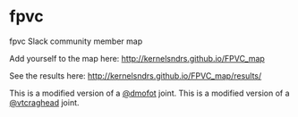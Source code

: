 # fpvc
fpvc Slack community member map

Add yourself to the map here: http://kernelsndrs.github.io/FPVC_map

See the results here: http://kernelsndrs.github.io/FPVC_map/results/

This is a modified version of a [@dmofot](https://github.com/dmofot/) joint.
This is a modified version of a [@vtcraghead](https://github.com/wboykinm/) joint.
